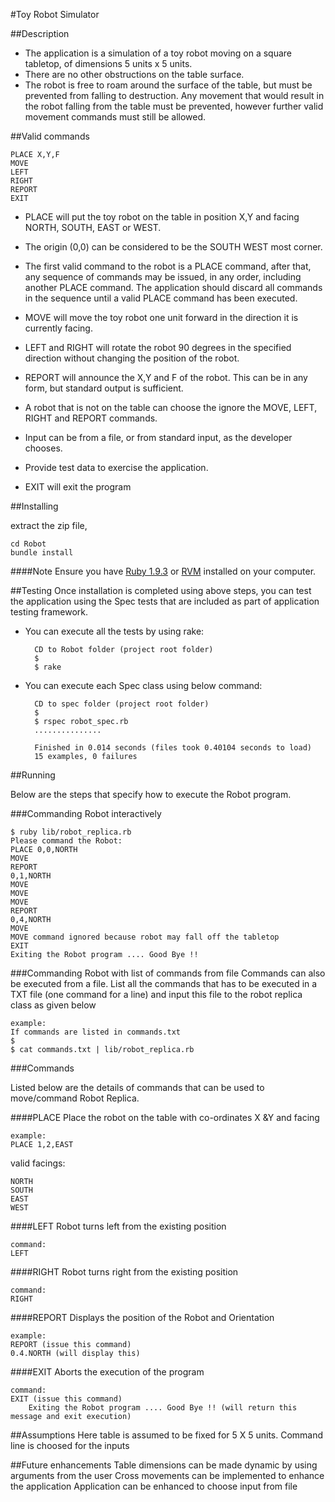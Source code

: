 #Toy Robot Simulator


##Description


- The application is a simulation of a toy robot moving on a square tabletop,
  of dimensions 5 units x 5 units.
- There are no other obstructions on the table surface.
- The robot is free to roam around the surface of the table, but must be
  prevented from falling to destruction. Any movement that would result in the
  robot falling from the table must be prevented, however further valid
  movement commands must still be allowed.

##Valid commands

    PLACE X,Y,F
    MOVE
    LEFT
    RIGHT
    REPORT
    EXIT

- PLACE will put the toy robot on the table in position X,Y and facing NORTH,
  SOUTH, EAST or WEST.
- The origin (0,0) can be considered to be the SOUTH WEST most corner.
- The first valid command to the robot is a PLACE command, after that, any
  sequence of commands may be issued, in any order, including another PLACE
  command. The application should discard all commands in the sequence until
  a valid PLACE command has been executed.
- MOVE will move the toy robot one unit forward in the direction it is
  currently facing.
- LEFT and RIGHT will rotate the robot 90 degrees in the specified direction
  without changing the position of the robot.
- REPORT will announce the X,Y and F of the robot. This can be in any form,
  but standard output is sufficient.

- A robot that is not on the table can choose the ignore the MOVE, LEFT, RIGHT
  and REPORT commands.
- Input can be from a file, or from standard input, as the developer chooses.
- Provide test data to exercise the application.
- EXIT will exit the program

##Installing

extract the zip file,


    cd Robot
    bundle install


####Note
Ensure you have [Ruby 1.9.3](http://www.ruby-lang.org/en/downloads/) or [RVM](https://rvm.io/rvm/install/) installed on your computer.


##Testing
Once installation is completed using above steps, you can test the application using the Spec tests that are included as part of application testing framework.

* You can execute all the tests by using rake:
	    
    	CD to Robot folder (project root folder)
    	$
    	$ rake

* You can execute each Spec class using below command:
	    
    	CD to spec folder (project root folder)
    	$
    	$ rspec robot_spec.rb
    	...............
    
    	Finished in 0.014 seconds (files took 0.40104 seconds to load)
    	15 examples, 0 failures

##Running

Below are the steps that specify how to execute the Robot program.

###Commanding Robot interactively
	
	$ ruby lib/robot_replica.rb
	Please command the Robot:
	PLACE 0,0,NORTH
	MOVE
	REPORT
	0,1,NORTH
	MOVE
	MOVE
	MOVE
	REPORT
	0,4,NORTH
	MOVE
	MOVE command ignored because robot may fall off the tabletop
	EXIT
	Exiting the Robot program .... Good Bye !!

###Commanding Robot with list of commands from file
Commands can also be executed from a file. List all the commands that has to be executed in a TXT file (one command for a line) and input this file to the robot replica class as given below
	
	example:
	If commands are listed in commands.txt
	$
	$ cat commands.txt | lib/robot_replica.rb
	

###Commands

Listed below are the details of commands that can be used to move/command Robot Replica.

####PLACE
Place the robot on the table with co-ordinates X &Y and facing

	example:
    PLACE 1,2,EAST

valid facings:

	NORTH
    SOUTH
    EAST
    WEST

####LEFT
Robot turns left from the existing position

	command:
    LEFT

####RIGHT
Robot turns right from the existing position

	command:
    RIGHT

####REPORT
Displays the position of the Robot and Orientation

	example:
    REPORT (issue this command)
    0.4.NORTH (will display this)

####EXIT
Aborts the execution of the program

	command:
    EXIT (issue this command)
    	Exiting the Robot program .... Good Bye !! (will return this message and exit execution)

##Assumptions
Here table is assumed to be fixed for 5 X 5 units. 
Command line is choosed for the inputs
    
##Future enhancements
Table dimensions can be made dynamic by using arguments from the user
Cross movements can be implemented to enhance the application
Application can be enhanced to choose input from file


    